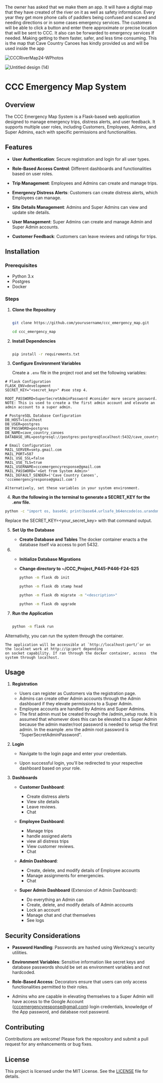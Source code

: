 The owner has asked that we make them an app.
It will have a digital map that they have created of the river on it as well as safety information. 
Every year they get more phone calls of paddlers being confused and scared and needing directions or in some cases emergency services. 
The customers will be able to click a button and enter there approximate or precise location that will be sent to CCC. 
It also can be forwarded to emergency services If needed. Making getting to them faster, safer, and less time consuming.
This is the map that Cave Country Canoes has kindly provided us and will be used inside the app

![CCCRiverMap24-WPhotos](https://github.com/user-attachments/assets/ab598f57-71a4-4994-bcfb-62147c696194)

![Untitled design (14)](https://github.com/user-attachments/assets/a7845a40-f220-4ad3-8e5b-47bf9313c4f9)


# CCC Emergency Map System 

## Overview 

The CCC Emergency Map System is a Flask-based web application designed to manage emergency trips, distress alerts, and user feedback. It supports multiple user roles, including Customers, Employees, Admins, and Super Admins, each with specific permissions and functionalities. 

## Features 

- **User Authentication**: Secure registration and login for all user types. 

- **Role-Based Access Control**: Different dashboards and functionalities based on user roles. 

- **Trip Management**: Employees and Admins can create and manage trips. 

- **Emergency Distress Alerts**: Customers can create distress alerts, which Employees can manage. 

- **Site Details Management**: Admins and Super Admins can view and update site details. 

- **User Management**: Super Admins can create and manage Admin and Super Admin accounts. 

- **Customer Feedback**: Customers can leave reviews and ratings for trips. 

## Installation 

### Prerequisites 

- Python 3.x 
- Postgres 
- Docker

### Steps 

1. **Clone the Repository** 

    ```bash 

    git clone https://github.com/yourusername/ccc_emergency_map.git 

    cd ccc_emergency_map 

    ``` 


2. **Install Dependencies** 

    ```bash 

    pip install -r requirements.txt 

    ``` 

3. **Configure Environment Variables** 

    Create a `.env` file in the project root and set the following variables: 
```env 
# Flask Configuration
FLASK_ENV=development
SECRET_KEY="<secret_key>" #see step 4.

ROOT_PASSWORD=SuperSecretAdminPassword #consider more secure password. NOTE: This is used to create a the first admin account and elevate an admin account to a super admin.

# PostgreSQL Database Configuration
DB_HOST=localhost
DB_USER=postgres
DB_PASSWORD=postgres
DB_NAME=cave_country_canoes
DATABASE_URL=postgresql://postgres:postgres@localhost:5432/cave_country_canoes

# Email Configuration
MAIL_SERVER=smtp.gmail.com
MAIL_PORT=587
MAIL_USE_SSL=false
MAIL_USE_TLS=true
MAIL_USERNAME=cccemergencyresponse@gmail.com
MAIL_PASSWORD='<Get from System Admin>'
MAIL_DEFAULT_SENDER=('Cave Country Canoes', 'cccemergencyresponse@gmail.com')
``` 

    Alternatively, set these variables in your system environment. 
4. **Run the following in the terminal to generate a SECRET_KEY for the .env file.**
```bash
python -c "import os, base64; print(base64.urlsafe_b64encode(os.urandom(24)).decode('utf-8'))"
```
   Replace the SECRET_KEY=<your_secret_key> with that command output.


5. **Set Up the Database** 

    - **Create Database and Tables** 
The docker container enacts a the database itself via access to port 5432. 

6.
    - **Initialize Database Migrations**
    - **Change directory to ~/CCC_Project_P445-P446-F24-S25**

        ```bash
      python -m flask db init
      
      python -m flask db stamp head
      
      python -m flask db migrate -m "<description>"
      
      python -m flask db upgrade

        ``` 

7. **Run the Application** 

    ```bash 

    python -m flask run 

    ``` 

Alternativity, you can run the system through the container.  
```
The application will be accessible at `http://localhost:port/`or on the localnet work at http://ip:port depending 
on socket capability. If ran through the docker container, access  the system through localhost.
```
## Usage 

1. **Registration** 

    - Users can register as Customers via the registration page.
    - Admins can create other Admin accounts through the Admin dashboard if they elevate permissions to a Super Admin.
    - Employee accounts are handled by Admins and Super Admins. 
    - The first admin must be created through the /admin_setup route. It is assumed that whomever does this can be elevated to a Super Admin because the admin master/root password is needed to setup the first admin. In the example .env the admin root password is "SuperSecretAdminPassword". 

2. **Login** 

    - Navigate to the login page and enter your credentials. 

    - Upon successful login, you'll be redirected to your respective dashboard based on your role. 

3. **Dashboards** 

    - **Customer Dashboard**: 
      - Create distress alerts
      - View site details
      - Leave reviews. 
      - Chat

    - **Employee Dashboard**: 
      - Manage trips
      - handle assigned alerts
      - view all distress trips
      - View customer reviews. 
      - Chat

    - **Admin Dashboard**: 
      - Create, delete, and modify details of Employee accounts
      - Manage assignments for emergencies. 
      - Chat

    - **Super Admin Dashboard** (Extension of Admin Dashboard):
      - Do everything an Admin can
      - Create, delete, and modify details of Admin accounts
      - Lock an account
      - Manage chat and chat themselves
      - See logs

## Security Considerations 

- **Password Handling**: Passwords are hashed using Werkzeug's security utilities. 

- **Environment Variables**: Sensitive information like secret keys and database passwords should be set as environment variables and not hardcoded. 

- **Role-Based Access**: Decorators ensure that users can only access functionalities permitted to their roles. 
- Admins who are capable in elevating themselves to a Super Admin will have access to the Google Account (cccemergencyresponse@gmail.com) login credentials, knowledge of the App password, and database root password. 

## Contributing 

Contributions are welcome! Please fork the repository and submit a pull request for any enhancements or bug fixes. 

## License 

This project is licensed under the MIT License. See the [LICENSE](LICENSE) file for details. 
